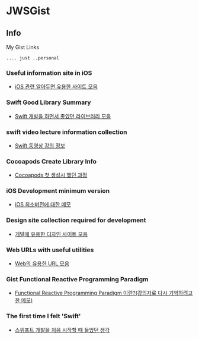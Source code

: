 # JWSGist


## Info

My Gist Links

```
.... just ..personal
```

### Useful information site in iOS

- [iOS 관련 알아두면 유용한 사이트 모음](https://gist.github.com/ClintJang/cede7af56099ddd633b208539410edd9)


### Swift Good Library Summary

- [Swift 개발을 하면서 좋았던 라이브러리 모음](https://gist.github.com/ClintJang/383ad64a62afd3b9c6dce6f46f0ba8d9)


### swift video lecture information collection

- [Swift 동영상 강의 정보](https://gist.github.com/ClintJang/608516a9a5536e233848f6e519f8e6f4)


### Cocoapods Create Library Info

- [Cocoapods 첫 생성시 했던 과정](https://gist.github.com/ClintJang/7bbc76b3c436b135e270425f27bc16f9)


### iOS Development minimum version

- [iOS 최소버전에 대한 메모](https://gist.github.com/ClintJang/6a95ff0ffa87ed69d2b5cd3ed53b56e3)


### Design site collection required for development

- [개발에 유용한 디자인 사이트 모음](https://gist.github.com/ClintJang/1213bccd56932d1afb44980f75501a32)


### Web URLs with useful utilities

- [Web의 유용한 URL 모음](https://gist.github.com/ClintJang/a125c425bf94fc2527502726277238da)


### Gist Functional Reactive Programming Paradigm

- [Functional Reactive Programming Paradigm 이란?(강의자료 다시 기억하려고 한 메모)](https://gist.github.com/ClintJang/40a4e9e2bbb2c88ff8af04b71a497a2a)


### The first time I felt 'Swift'

- [스위프트 개발을 처음 시작할 때 들었던 생각](https://gist.github.com/ClintJang/c6e5c026e4f7faf1d493bb4b3d4bcaa3)


